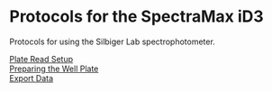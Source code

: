 # Protocols for the SpectraMax iD3

Protocols for using the Silbiger Lab spectrophotometer.

[Plate Read Setup](Plate_Read_Setup_SOP.md)  
[Preparing the Well Plate](Prepare_Well_Plate_SOP.md)  
[Export Data](Export_Data_SOP.md)  
